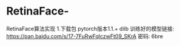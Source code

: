 # RetinaFace-
RetinaFace算法实现
1.下载包
pytorch版本1.1.+
dilb
训练好的模型链接: https://pan.baidu.com/s/17-7FuRwFqlczwFt09_SKrA  密码: 6bre

